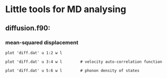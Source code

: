 # Little tools for MD analysing

## diffusion.f90:
### mean-squared displacement
`plot 'diff.dat' u 1:2 w l`

`plot 'diff.dat' u 3:4 w l        # velocity auto-correlation function`

`plot 'diff.dat' u 5:6 w l        # phonon density of states`